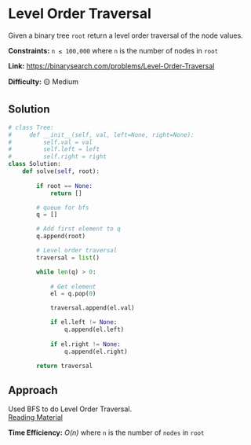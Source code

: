 # Level Order Traversal

Given a binary tree `root` return a level order traversal of the node values.

**Constraints:** `n ≤ 100,000` where `n` is the number of nodes in `root`

**Link:** https://binarysearch.com/problems/Level-Order-Traversal

**Difficulty:** :yellow_circle: Medium

## Solution

```python
# class Tree:
#     def __init__(self, val, left=None, right=None):
#         self.val = val
#         self.left = left
#         self.right = right
class Solution:
    def solve(self, root):
        
        if root == None:
            return []

        # queue for bfs
        q = []

        # Add first element to q
        q.append(root)

        # Level order traversal
        traversal = list()

        while len(q) > 0:
            
            # Get element
            el = q.pop(0)

            traversal.append(el.val)

            if el.left != None:
                q.append(el.left)
            
            if el.right != None:
                q.append(el.right)

        return traversal
```

## Approach

Used BFS to do Level Order Traversal. <br>
[Reading Material](https://www.geeksforgeeks.org/level-order-tree-traversal/)

**Time Efficiency:** _O(n)_ where `n` is the number of `nodes` in `root`
